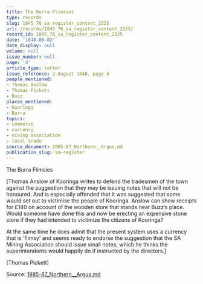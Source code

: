 ```yaml
---
title: The Burra Flimsies
type: records
slug: 1845_76_sa_register_content_2325
url: /records/1845_76_sa_register_content_2325/
record_id: 1845_76_sa_register_content_2325
date: '1848-08-02'
date_display: null
volume: null
issue_number: null
page: '4'
article_type: letter
issue_reference: 2 August 1848, page 4
people_mentioned:
- Thomas Anslow
- Thomas Pickett
- Buzz
places_mentioned:
- Kooringa
- Burra
topics:
- commerce
- currency
- mining association
- local trade
source_document: 1985-87_Northern__Argus.md
publication_slug: sa-register
---
```


The Burra Flimsies

[Thomas Anslow of Kooringa writes to defend the tradesmen of the town against the suggestion that they may be issuing notes that will not be honoured. And is especially offended that it was suggested that some would set out to victimise the people of Kooringa.  Anslow can show receipts for £140 on account of the wooden store that stands near Buzz’s place.  Would someone have done this and now be erecting an expensive stone store if they had intended to victimize the citizens of Kooringa?

At the same time he does admit that the present system uses a currency that is ‘flimsy’ and seems ready to endorse the suggestion that the SA Mining Association should issue small notes; which he thinks the superintendents would happily do if instructed by the directors.]

[Thomas Pickett]

Source: [1985-87_Northern__Argus.md](/downloads/markdown/1985-87_Northern__Argus.md)
